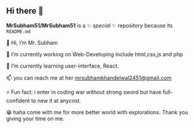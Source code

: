 ## Hi there 👋

**MrSubham51/MrSubham51** is a ✨ _special_ ✨ repository because its `README.md`

👋 Hi, I’m Mr. Subham

👀 I’m currently working on Web-Developing include html,css,js and php 

🌱 I’m currently learning user-interface, React. 

📫 you can reach me at her mrsubhamkhandelwal2451@gmail.com 

⚡ Fun fact: i enter in coding war without strong sword but have full-confident to new it at anycost. 

😁 haha come with me for more better world with explorations. Thank you giving your time on me.
